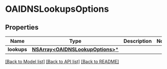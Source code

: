 # OAIDNSLookupsOptions

## Properties
Name | Type | Description | Notes
------------ | ------------- | ------------- | -------------
**lookups** | [**NSArray&lt;OAIDNSLookupOptions&gt;***](OAIDNSLookupOptions) |  | 

[[Back to Model list]](../README#documentation-for-models) [[Back to API list]](../README#documentation-for-api-endpoints) [[Back to README]](../README)


